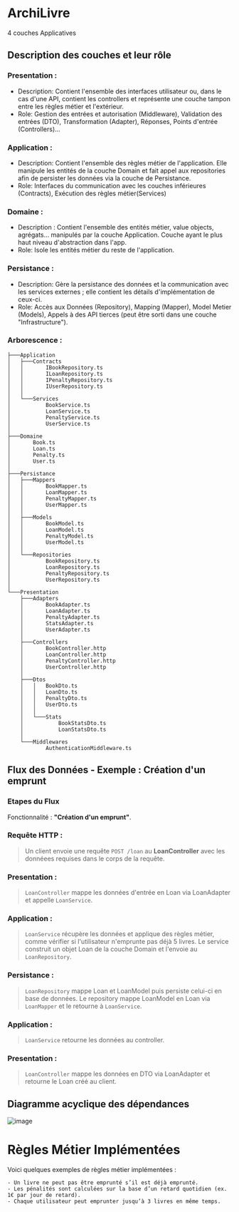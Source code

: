 # ArchiLivre

4 couches Applicatives 

## Description des couches et leur rôle

### Presentation : 
-  Description: Contient l'ensemble des interfaces utilisateur ou, dans le cas d'une API, contient les controllers et représente une couche tampon entre les règles métier et l'extérieur.
-  Role: Gestion des entrées et autorisation (Middleware), Validation des entrées (DTO), Transformation (Adapter), Réponses, Points d'entrée (Controllers)...

### Application : 
 - Description: Contient l'ensemble des règles métier de l'application. Elle manipule les entités de la couche Domain et fait appel aux repositories afin de persister les données via la couche de Persistance.
 - Role: Interfaces du communication avec les couches inférieures (Contracts), Exécution des règles métier(Services)

### Domaine :  
 - Description : Contient l'ensemble des entités métier, value objects, agrégats... manipulés par la couche Application. Couche ayant le plus haut niveau d'abstraction dans l'app.
 - Role: Isole les entités métier du reste de l'application.

### Persistance : 
 - Description: Gère la persistance des données et la communication avec les services externes ; elle contient les détails d'implémentation de ceux-ci.
 - Role: Accès aux Données (Repository), Mapping (Mapper), Model Metier (Models), Appels à des API tierces (peut être sorti dans une couche "Infrastructure").

### Arborescence :


```
├───Application
│   ├───Contracts
│   │       IBookRepository.ts
│   │       ILoanRepository.ts
│   │       IPenaltyRepository.ts
│   │       IUserRepository.ts
│   │
│   └───Services
│           BookService.ts
│           LoanService.ts
│           PenaltyService.ts
│           UserService.ts
│
├───Domaine
│       Book.ts
│       Loan.ts
│       Penalty.ts
│       User.ts
│
├───Persistance
│   ├───Mappers
│   │       BookMapper.ts
│   │       LoanMapper.ts
│   │       PenaltyMapper.ts
│   │       UserMapper.ts
│   │
│   ├───Models
│   │       BookModel.ts
│   │       LoanModel.ts
│   │       PenaltyModel.ts
│   │       UserModel.ts
│   │
│   └───Repositories
│           BookRepository.ts
│           LoanRepository.ts
│           PenaltyRepository.ts
│           UserRepository.ts
│
└───Presentation
    ├───Adapters
    │       BookAdapter.ts
    │       LoanAdapter.ts
    │       PenaltyAdapter.ts
    │       StatsAdapter.ts
    │       UserAdapter.ts
    │
    ├───Controllers
    │       BookController.http
    │       LoanController.http
    │       PenaltyController.http
    │       UserController.http
    │
    ├───Dtos
    │   │   BookDto.ts
    │   │   LoanDto.ts
    │   │   PenaltyDto.ts
    │   │   UserDto.ts
    │   │
    │   └───Stats
    │           BookStatsDto.ts
    │           LoanStatsDto.ts
    │
    └───Middlewares
            AuthenticationMiddleware.ts 
```

## Flux des Données - Exemple : Création d'un emprunt

### Etapes du Flux

Fonctionnalité : **"Création d'un emprunt"**.

### Requête HTTP :

> Un client envoie une requête `POST /loan` au **LoanController** avec les donnéees requises dans le corps de la requête.

### Presentation :

> `LoanController` mappe les données d'entrée en Loan via LoanAdapter et appelle `LoanService`.

### Application :

> `LoanService` récupère les données et applique des règles métier, comme vérifier si l'utilisateur n'emprunte pas déjà 5 livres.
> Le service construit un objet Loan de la couche Domain et l'envoie au `LoanRepository`.

### Persistance :

> `LoanRepository` mappe Loan et LoanModel puis persiste celui-ci en base de données.
> Le repository mappe LoanModel en Loan via `LoanMapper` et le retourne à `LoanService`.

### Application :

> `LoanService` retourne les données au controller.

### Presentation :

> `LoanController` mappe les données en DTO via LoanAdapter et retourne le Loan créé au client.

## Diagramme acyclique des dépendances

![image](https://github.com/user-attachments/assets/6153d38c-529d-4dbc-a986-2e18155e9c80)


#  Règles Métier Implémentées

Voici quelques exemples de règles métier implémentées :

    - Un livre ne peut pas être emprunté s’il est déjà emprunté.
    - Les pénalités sont calculées sur la base d’un retard quotidien (ex. 1€ par jour de retard).
    - Chaque utilisateur peut emprunter jusqu’à 3 livres en même temps.
    
